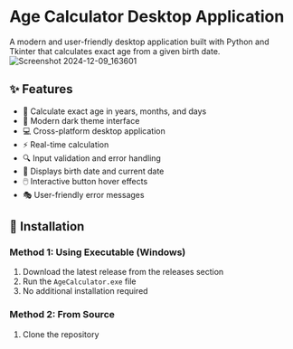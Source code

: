 # Age Calculator Desktop Application

A modern and user-friendly desktop application built with Python and Tkinter that calculates exact age from a given birth date.
![Screenshot 2024-12-09_163601]([https://github.com/Bishwaprotapi/Age_Calculator/blob/main/2024-12-09_163601.png])

## ✨ Features

- 🎯 Calculate exact age in years, months, and days
- 🎨 Modern dark theme interface
- 💻 Cross-platform desktop application
- ⚡ Real-time calculation
- 🔍 Input validation and error handling
- 📅 Displays birth date and current date
- 🖱️ Interactive button hover effects
- 🎭 User-friendly error messages

## 🚀 Installation

### Method 1: Using Executable (Windows)
1. Download the latest release from the releases section
2. Run the `AgeCalculator.exe` file
3. No additional installation required

### Method 2: From Source
1. Clone the repository
